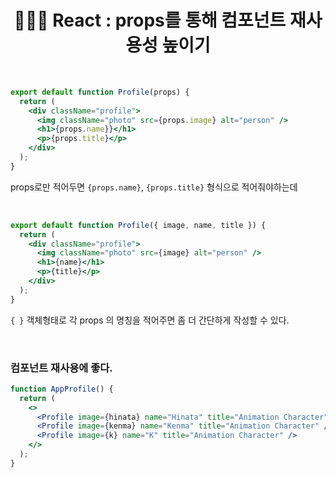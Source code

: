 # <div align="center">👩🏻‍💻 React : props를 통해 컴포넌트 재사용성 높이기</div>

<br>

```jsx
export default function Profile(props) {
  return (
    <div className="profile">
      <img className="photo" src={props.image} alt="person" />
      <h1>{props.name}}</h1>
      <p>{props.title}</p>
    </div>
  );
}
```

props로만 적어두면 `{props.name}`, `{props.title}` 형식으로 적어줘야하는데

<br>

```jsx
export default function Profile({ image, name, title }) {
  return (
    <div className="profile">
      <img className="photo" src={image} alt="person" />
      <h1>{name}</h1>
      <p>{title}</p>
    </div>
  );
}
```

`{ }` 객체형태로 각 props 의 명칭을 적어주면 좀 더 간단하게 작성할 수 있다.

<br>

### 컴포넌트 재사용에 좋다.

```jsx
function AppProfile() {
  return (
    <>
      <Profile image={hinata} name="Hinata" title="Animation Character" />
      <Profile image={kenma} name="Kenma" title="Animation Character" />
      <Profile image={k} name="K" title="Animation Character" />
    </>
  );
}
```
